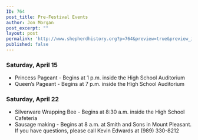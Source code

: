 ```yaml
---
ID: 764
post_title: Pre-Festival Events
author: Jon Morgan
post_excerpt: ""
layout: post
permalink: 'http://www.shepherdhistory.org?p=764&preview=true&preview_id=764'
published: false
---
```

<h3>Saturday, April 15</h3>
<ul>
 	<li>Princess Pageant - Begins at 1 p.m. inside the High School Auditorium</li>
 	<li>Queen’s Pageant - Begins at 7 p.m. inside the High School Auditorium</li>
</ul>
<h3>Saturday, April 22</h3>
<ul>
 	<li>Silverware Wrapping Bee - Begins at 8:30 a.m. inside the High School Cafeteria</li>
 	<li>Sausage making - Begins at 8 a.m. at Smith and Sons in Mount Pleasant. If you have questions, please call Kevin Edwards at (989) 330-8212</li>
</ul>